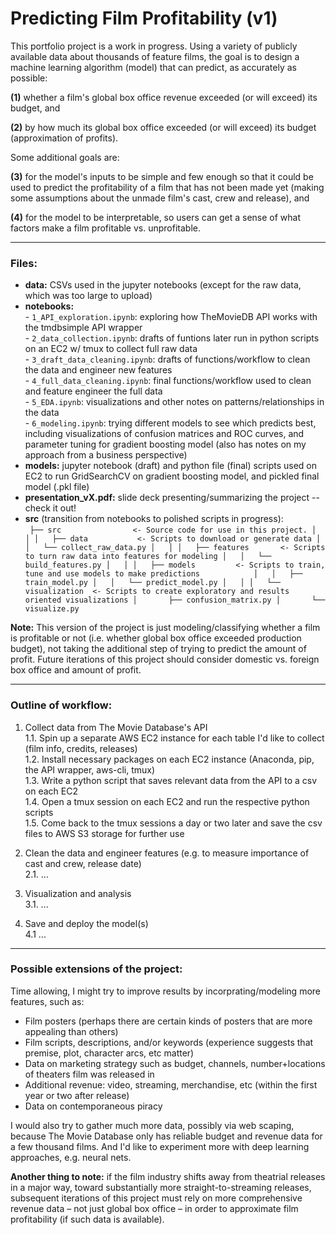 # **Predicting Film Profitability (v1)**

This portfolio project is a work in progress. Using a variety of publicly available data about thousands of feature films, the goal is to design a machine learning algorithm (model) that can predict, as accurately as possible:  

**(1)** whether a film's global box office revenue exceeded (or will exceed) its budget, and  

**(2)** by how much its global box office exceeded (or will exceed) its budget (approximation of profits).  

Some additional goals are:  

**(3)** for the model's inputs to be simple and few enough so that it could be used to predict the profitability of a film that has not been made yet (making some assumptions about the unmade film's cast, crew and release), and  

**(4)** for the model to be interpretable, so users can get a sense of what factors make a film profitable vs. unprofitable.  

---------------  
### **Files:**  

- **data:** CSVs used in the jupyter notebooks (except for the raw data, which was too large to upload)
- **notebooks:**  
                - `1_API_exploration.ipynb`: exploring how TheMovieDB API works with the tmdbsimple API wrapper  
                - `2_data_collection.ipynb`: drafts of funtions later run in python scripts on an EC2 w/ tmux to collect full raw data  
                - `3_draft_data_cleaning.ipynb`: drafts of functions/workflow to clean the data and engineer new features  
                - `4_full_data_cleaning.ipynb`: final functions/workflow used to clean and feature engineer the full data  
                - `5_EDA.ipynb`: visualizations and other notes on patterns/relationships in the data  
                - `6_modeling.ipynb`: trying different models to see which predicts best, including visualizations of confusion matrices and ROC curves, and parameter tuning for gradient boosting model (also has notes on my approach from a business perspective)  
- **models:** jupyter notebook (draft) and python file (final) scripts used on EC2 to run GridSearchCV on gradient boosting model, and pickled final model (.pkl file)  
- **presentation_vX.pdf:** slide deck presenting/summarizing the project -- check it out!  
- **src** (transition from notebooks to polished scripts in progress):  
        ``` 
        ├── src                <- Source code for use in this project.
        │   │
        │   ├── data           <- Scripts to download or generate data
        │   │   └── collect_raw_data.py
        │   │
        │   ├── features       <- Scripts to turn raw data into features for modeling
        │   │   └── build_features.py
        │   │
        │   ├── models         <- Scripts to train, tune and use models to make predictions           
        │   │   ├── train_model.py
        │   │   └── predict_model.py
        │   │
        │   └── visualization  <- Scripts to create exploratory and results oriented visualizations
        │       ├── confusion_matrix.py
        │       └── visualize.py
        ```  
  
**Note:** This version of the project is just modeling/classifying whether a film is profitable or not (i.e. whether global box office exceeded production budget), not taking the additional step of trying to predict the amount of profit. Future iterations of this project should consider domestic vs. foreign box office and amount of profit.

---------------  
### **Outline of workflow:**  

1. Collect data from The Movie Database's API  
        1.1. Spin up a separate AWS EC2 instance for each table I'd like to collect (film info, credits, releases)  
        1.2. Install necessary packages on each EC2 instance (Anaconda, pip, the API wrapper, aws-cli, tmux)  
        1.3. Write a python script that saves relevant data from the API to a csv on each EC2  
        1.4. Open a tmux session on each EC2 and run the respective python scripts  
        1.5. Come back to the tmux sessions a day or two later and save the csv files to AWS S3 storage for further use  

2. Clean the data and engineer features (e.g. to measure importance of cast and crew, release date)  
        2.1. ...  
        
3. Visualization and analysis  
        3.1. ...  

4. Save and deploy the model(s)  
        4.1 ...


---------------  
### **Possible extensions of the project:**  

Time allowing, I might try to improve results by incorprating/modeling more features, such as:  

- Film posters (perhaps there are certain kinds of posters that are more appealing than others)  
- Film scripts, descriptions, and/or keywords (experience suggests that premise, plot, character arcs, etc matter)  
- Data on marketing strategy such as budget, channels, number+locations of theaters film was released in  
- Additional revenue: video, streaming, merchandise, etc (within the first year or two after release)  
- Data on contemporaneous piracy  

I would also try to gather much more data, possibly via web scaping, because The Movie Database only has reliable budget and revenue data for a few thousand films. And I'd like to experiment more with deep learning approaches, e.g. neural nets.  

**Another thing to note:** if the film industry shifts away from theatrial releases in a major way, toward substantially more straight-to-streaming releases, subsequent iterations of this project must rely on more comprehensive revenue data – not just global box office – in order to approximate film profitability (if such data is available).